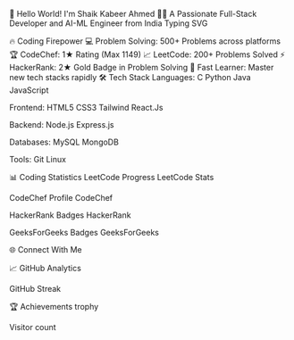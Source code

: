 🚀 Hello World! I'm Shaik Kabeer Ahmed 👋🏻
A Passionate Full-Stack Developer and AI-ML Engineer from India
Typing SVG

🔥 Coding Firepower
💻 Problem Solving: 500+ Problems across platforms
🏆 CodeChef: 1★ Rating (Max 1149)
📈 LeetCode: 200+ Problems Solved
⚡ HackerRank: 2★ Gold Badge in Problem Solving
🚀 Fast Learner: Master new tech stacks rapidly
🛠 Tech Stack
Languages:
C Python Java JavaScript

Frontend:
HTML5 CSS3 Tailwind React.Js

Backend:
Node.js Express.js

Databases:
MySQL MongoDB

Tools:
Git Linux

📊 Coding Statistics
LeetCode Progress
LeetCode Stats

CodeChef Profile
CodeChef

HackerRank Badges
HackerRank

GeeksForGeeks Badges
GeeksForGeeks

🌐 Connect With Me
    

📈 GitHub Analytics
 

GitHub Streak

🏆 Achievements
trophy

Visitor count
